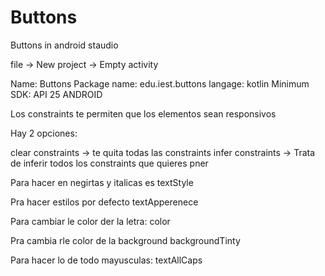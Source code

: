 # Buttons
Buttons in android staudio

file -> New project -> Empty activity

Name: Buttons
Package name: edu.iest.buttons
langage: kotlin
Minimum SDK: API 25 ANDROID



Los constraints te permiten que los elementos sean responsivos

Hay 2 opciones: 

clear constraints -> te quita todas las constraints 
infer constraints -> Trata de inferir todos los constraints que quieres pner


Para hacer en negirtas y italicas es textStyle

Pra hacer estilos por defecto textApperenece

Para cambiar le color der la letra: color

Pra cambia rle color de la background backgroundTinty

Para hacer lo de todo mayusculas: textAllCaps
